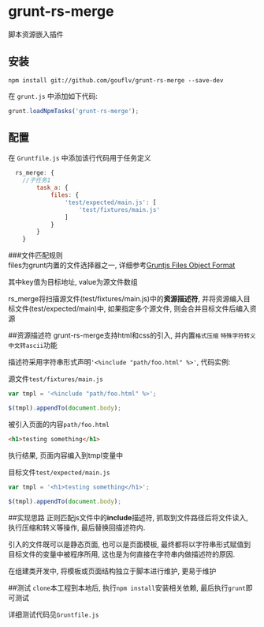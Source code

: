 # grunt-rs-merge

脚本资源嵌入插件

## 安装
``npm install git://github.com/gouflv/grunt-rs-merge --save-dev``

在 ``grunt.js`` 中添加如下代码:

```javascript
grunt.loadNpmTasks('grunt-rs-merge');
```

## 配置
在 ``Gruntfile.js`` 中添加该行代码用于任务定义

```javascript
  rs_merge: {
  	//子任务1
		task_a: {
			files: {
				'test/expected/main.js': [
					'test/fixtures/main.js'
				]
			}
		}
	}
```

###文件匹配规则	
files为grunt内置的文件选择器之一, 详细参考[Gruntjs Files Object Format](http://gruntjs.com/configuring-tasks#files-object-format)

其中key值为目标地址, value为源文件数组

rs_merge将扫描源文件(test/fixtures/main.js)中的**资源描述符**, 并将资源编入目标文件(test/expected/main)中, 如果指定多个源文件, 则会合并目标文件后编入资源

##资源描述符
grunt-rs-merge支持html和css的引入, 并内置`格式压缩` `特殊字符转义` `中文转ascii`功能

描述符采用字符串形式声明``'<%include "path/foo.html" %>'``, 代码实例:

源文件`test/fixtures/main.js`

```javascript
var tmpl = '<%include "path/foo.html" %>';

$(tmpl).appendTo(document.body);
```

被引入页面的内容`path/foo.html`
```html
<h1>testing something</h1>
```

执行结果, 页面内容编入到tmpl变量中

目标文件`test/expected/main.js`

```javascript
var tmpl = '<h1>testing something</h1>';

$(tmpl).appendTo(document.body);
```

##实现思路
正则匹配js文件中的**include**描述符, 抓取到文件路径后将文件读入, 执行压缩和转义等操作, 最后替换回描述符内.

引入的文件既可以是静态页面, 也可以是页面模板, 最终都将以字符串形式赋值到目标文件的变量中被程序所用, 这也是为何直接在字符串内做描述符的原因.

在组建类开发中, 将模板或页面结构独立于脚本进行维护, 更易于维护

##测试
``clone``本工程到本地后, 执行``npm install``安装相关依赖, 最后执行``grunt``即可测试

详细测试代码见``Gruntfile.js``